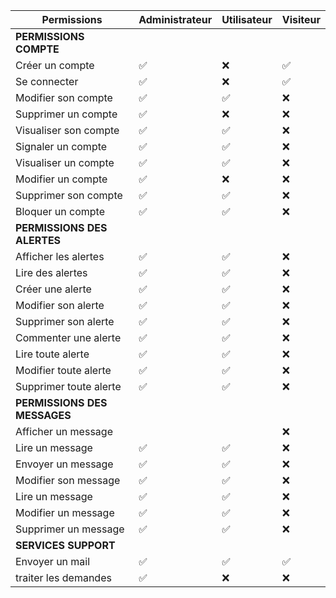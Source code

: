 | Permissions                  | Administrateur | Utilisateur | Visiteur |
| ---------------------------- | -------------- | ----------- | -------- |
| **PERMISSIONS COMPTE**       |                |             |          |
| Créer un compte              | ✅             | ❌          | ✅       |
| Se connecter                 | ✅             | ❌          | ✅       |
| Modifier son compte          | ✅             | ✅          | ❌       |
| Supprimer un compte          | ✅             | ❌          | ❌       |
| Visualiser son compte        | ✅             | ✅          | ❌       |
| Signaler un compte           | ✅             | ✅          | ❌       |
| Visualiser un compte         | ✅             | ✅          | ❌       |
| Modifier un compte           | ✅             | ❌          | ❌       |
| Supprimer son compte         | ✅             | ✅          | ❌       |
| Bloquer un compte            | ✅             | ✅          | ❌       |
| **PERMISSIONS DES ALERTES**  |                |             |           |
| Afficher les alertes         | ✅             | ✅          | ❌       |
| Lire des alertes             | ✅             | ✅          | ❌       |
| Créer une alerte             | ✅             | ✅          | ❌       |
| Modifier son alerte          | ✅             | ✅          | ❌       |
| Supprimer son alerte         | ✅             | ✅          | ❌       |
| Commenter une alerte         | ✅             | ✅          | ❌       |
| Lire toute alerte            | ✅             | ✅          | ❌       |
| Modifier toute alerte        | ✅             | ✅          | ❌       |
| Supprimer toute alerte       | ✅             | ✅          | ❌       |
| **PERMISSIONS DES MESSAGES** |                |             |          |
| Afficher un message          |                |             | ❌       |
| Lire un message              | ✅             | ✅          | ❌       |
| Envoyer un message           | ✅             | ✅          | ❌       |
| Modifier son message         | ✅             | ✅          | ❌       |
| Lire un message              | ✅             | ✅          | ❌       |
| Modifier un message          | ✅             | ✅          | ❌       |
| Supprimer un message         | ✅             | ✅          | ❌       |
| **SERVICES SUPPORT**         |                |             |          |
| Envoyer un mail              | ✅             | ✅          | ✅       |
| traiter les demandes         | ✅             | ❌          | ❌       |
